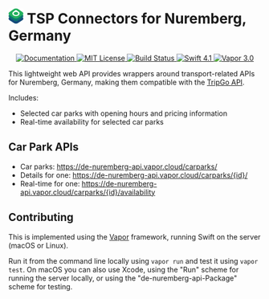 # <img src="api-mark-logo.png" alt="TripGo API" width="30" height="30"> TSP Connectors for Nuremberg, Germany

<p align="center">
    <a href="https://developer.tripgo.com/extensions/">
        <img src="http://img.shields.io/badge/read_the-docs-92A8D1.svg" alt="Documentation">
    </a>
    <a href="LICENSE">
        <img src="http://img.shields.io/badge/license-MIT-brightgreen.svg" alt="MIT License">
    </a>
    <a href="https://travis-ci.org/skedgo/de-nuremberg-api">
    	<img src="https://travis-ci.org/skedgo/de-nuremberg-api.svg?branch=master" alt="Build Status">
    </a>
    <a href="https://swift.org">
        <img src="http://img.shields.io/badge/swift-4.1-brightgreen.svg" alt="Swift 4.1">
    </a>
    <a href="https://vapor.codes">
        <img src="http://img.shields.io/badge/vapor-3.0-brightgreen.svg" alt="Vapor 3.0">
    </a>
</center>


This lightweight web API provides wrappers around transport-related APIs for Nuremberg, Germany, making them compatible with the [TripGo API](https://developer.tripgo.com).

Includes:

- Selected car parks with opening hours and pricing information
- Real-time availability for selected car parks

## Car Park APIs

- Car parks: https://de-nuremberg-api.vapor.cloud/carparks/
- Details for one: https://de-nuremberg-api.vapor.cloud/carparks/{id}/
- Real-time for one: https://de-nuremberg-api.vapor.cloud/carparks/{id}/availability

## Contributing

This is implemented using the [Vapor](https://vapor.codes) framework, running Swift on the server (macOS or Linux). 

Run it from the command line locally using `vapor run` and test it using `vapor test`. On macOS you can also use Xcode, using the "Run" scheme for running the server locally, or using the "de-nuremberg-api-Package" scheme for testing.
